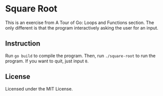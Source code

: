 # Square Root

This is an exercise from A Tour of Go: Loops and Functions section.
The only different is that the program interactively asking the user for
an input.

## Instruction

Run `go build` to compile the program. Then, run `./square-root` to run the
program. If you want to quit, just input `0`.

## License

Licensed under the MIT License.

